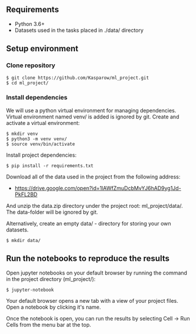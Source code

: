 ## Requirements

- Python 3.6+
- Datasets used in the tasks placed in ./data/ directory


## Setup environment

### Clone repository

```
$ git clone https://github.com/Kasparow/ml_project.git
$ cd ml_project/
```

### Install dependencies

We will use a python virtual environment for managing dependencies. Virtual environment named venv/ is added is ignored by git. Create and activate a virtual environment:

```
$ mkdir venv
$ python3 -m venv venv/
$ source venv/bin/activate
```

Install project dependencies:

```
$ pip install -r requirements.txt
```

Download all of the data used in the project from the following address:

- https://drive.google.com/open?id=1lAWfZmuDcbMvYJ6hAD9yg1Jd-PkFL2BD

And unzip the data.zip directory under the project root: ml_project/data/. The data-folder will be ignored by git.


Alternatively, create an empty data/ - directory for storing your own datasets.

```
$ mkdir data/
```

## Run the notebooks to reproduce the results

Open jupyter notebooks on your default browser by running the command in the project directory (ml_project/):

```
$ jupyter-notebook
```

Your default browser opens a new tab with a view of your project files. Open a notebook by clicking it's name.

Once the notebook is open, you can run the results by selecting Cell -> Run Cells from the menu bar at the top.
